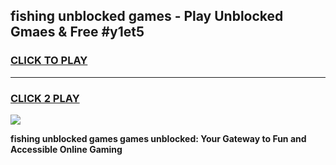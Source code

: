 
## fishing unblocked games - Play Unblocked Gmaes & Free #y1et5
<h3>
<a href="https://news.freeplayer.one?title=fishing_unblocked_games&ref=03M">CLICK TO PLAY</a></h3>
<hr>

<h3>
<a href="https://news.freeplayer.one?title=fishing_unblocked_games&ref=03M">CLICK 2 PLAY</a>
  
</h3>

<a href="https://news.freeplayer.one?title=fishing_unblocked_games&ref=03M"><img src="https://clearcache.store/games.png"></a>


**fishing unblocked games games unblocked: Your Gateway to Fun and Accessible Online Gaming**
